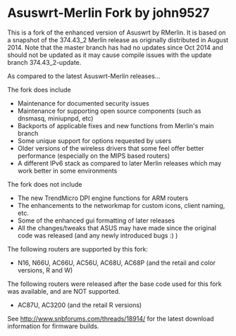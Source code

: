 Asuswrt-Merlin Fork by john9527
===============================

This is a fork of the enhanced version of Asuswrt by RMerlin.  It is based on a snapshot of the 374.43_2 Merlin release 
as originally distributed in August 2014. Note that the master branch has had no updates since Oct 2014 and should not be
updated as it may cause compile issues with the update branch 374.43_2-update.

As compared to the latest Asuswrt-Merlin releases...

The fork does include

- Maintenance for documented security issues
- Maintenance for supporting open source components (such as dnsmasq, miniupnpd, etc)
- Backports of applicable fixes and new functions from Merlin's main branch
- Some unique support for options requested by users
- Older versions of the wireless drivers that some feel offer better performance (especially on the MIPS based routers)
- A different IPv6 stack as compared to later Merlin releases which may work better in some environments

The fork does not include

- The new TrendMicro DPI engine functions for ARM routers
- The enhancements to the networkmap for custom icons, client naming, etc.
- Some of the enhanced gui formatting of later releases
- All the changes/tweaks that ASUS may have made since the original code was released (and any newly introduced bugs :) )

 
The following routers are supported by this fork:

- N16, N66U, AC66U, AC56U, AC68U, AC68P (and the retail and color versions, R and W)


The following routers were released after the base code used for this fork was available, and are NOT supported.

- AC87U, AC3200 (and the retail R versions)

See http://www.snbforums.com/threads/18914/ for the latest download information for firmware builds.
